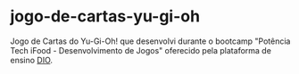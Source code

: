 # jogo-de-cartas-yu-gi-oh
 Jogo de Cartas do Yu-Gi-Oh! que desenvolvi durante o bootcamp "Potência Tech iFood - Desenvolvimento de Jogos" oferecido pela plataforma de ensino [DIO](https://www.dio.me).
